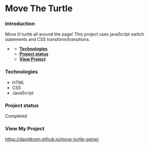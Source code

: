 # **Move The Turtle**

### **Introduction**

Move lil turtle all around the page! This project uses javaScript switch statements and CSS transform/transitions.

- [](#)

  - [**Technologies**](#technologies)
  - [**Project status**](#project-status)
  - [**View Project**](#other-information)

### **Technologies**

- HTML
- CSS
- JavaScript

### **Project status**

Completed

### **View My Project**
https://davidkrem.github.io/move-turtle-game/
